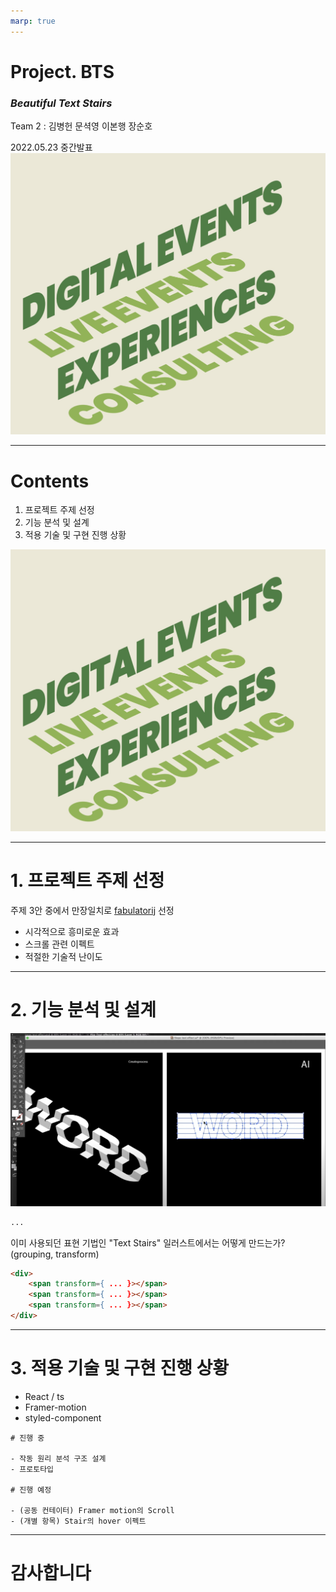 ```yaml
---
marp: true
---
```


# **Project. BTS**

### *Beautiful Text Stairs*

>

Team 2 : 김병헌 문셕영 이본행 장순호

2022.05.23 중간발표
![bg left:50% 100%](./static/main1.jpg)

---

# **Contents**

1. 프로젝트 주제 선정
2. 기능 분석 및 설계
3. 적용 기술 및 구현 진행 상황

![bg left:50% 100%](./static/main1.jpg)

---

# **1. 프로젝트 주제 선정**

주제 3안 중에서 만장일치로 [fabulatorij](https://www.fabulatorij.com/) 선정
- 시각적으로 흥미로운 효과
- 스크롤 관련 이펙트
- 적절한 기술적 난이도

<!-- https://www.fabulatorij.com/ -->

---

# **2. 기능 분석 및 설계**

![bg right:50% 100%](./static/sub1.jpg)
<!-- https://www.youtube.com/watch?v=vmH8dil_7uI&ab_channel=creatnprocess -->


```markdown
...
```

이미 사용되던 표현 기법인 "Text Stairs"
일러스트에서는 어떻게 만드는가? (grouping, transform)


```html
<div>
    <span transform={ ... }></span>
    <span transform={ ... }></span>
    <span transform={ ... }></span>
</div>

```

---

# **3. 적용 기술 및 구현 진행 상황**


- React / ts
- Framer-motion
- styled-component


```
# 진행 중

- 작동 원리 분석 구조 설계
- 프로토타입

# 진행 예정

- (공동 컨테이터) Framer motion의 Scroll 
- (개별 항목) Stair의 hover 이펙트
```

---

# 감사합니다

